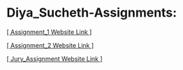 # Diya_Sucheth-Assignments:
[[ Assignment_1 Website Link ]](https://nift-web-design.github.io/Diya_Sucheth/Assignment_1/)

[[ Assignment_2 Website Link ]](https://nift-web-design.github.io/Diya_Sucheth/Assignment_2/)

[[ Jury_Assignment Website Link ]](https://nift-web-design.github.io/Diya_Sucheth/Jury_Assignment/)

